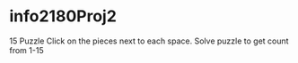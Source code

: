 info2180Proj2
=============

15 Puzzle
Click on the pieces next to each space. Solve puzzle to get count from 1-15
